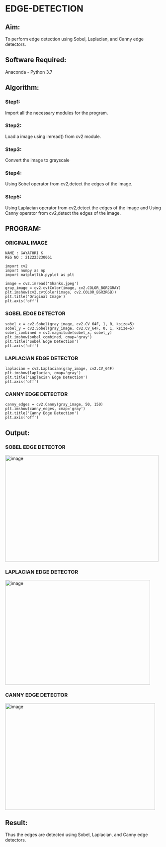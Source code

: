 # EDGE-DETECTION
## Aim:
To perform edge detection using Sobel, Laplacian, and Canny edge detectors.

## Software Required:
Anaconda - Python 3.7

## Algorithm:
### Step1:
Import all the necessary modules for the program.

### Step2:
Load a image using imread() from cv2 module.

### Step3:
Convert the image to grayscale

### Step4:
Using Sobel operator from cv2,detect the edges of the image.

### Step5:

Using Laplacian operator from cv2,detect the edges of the image and Using Canny operator from cv2,detect the edges of the image.

## PROGRAM:
### ORIGINAL IMAGE
```
NAME : GAYATHRI K
REG NO : 212223230061

import cv2
import numpy as np
import matplotlib.pyplot as plt

image = cv2.imread('Shanks.jpeg')
gray_image = cv2.cvtColor(image, cv2.COLOR_BGR2GRAY)
plt.imshow(cv2.cvtColor(image, cv2.COLOR_BGR2RGB))
plt.title('Original Image')
plt.axis('off')
```
### SOBEL EDGE DETECTOR
```
sobel_x = cv2.Sobel(gray_image, cv2.CV_64F, 1, 0, ksize=5) 
sobel_y = cv2.Sobel(gray_image, cv2.CV_64F, 0, 1, ksize=5)  
sobel_combined = cv2.magnitude(sobel_x, sobel_y)  
plt.imshow(sobel_combined, cmap='gray')
plt.title('Sobel Edge Detection')
plt.axis('off')
```
### LAPLACIAN EDGE DETECTOR
```
laplacian = cv2.Laplacian(gray_image, cv2.CV_64F)
plt.imshow(laplacian, cmap='gray')
plt.title('Laplacian Edge Detection')
plt.axis('off')
```
### CANNY EDGE DETECTOR
```
canny_edges = cv2.Canny(gray_image, 50, 150)
plt.imshow(canny_edges, cmap='gray')
plt.title('Canny Edge Detection')
plt.axis('off')  
```

## Output:
### SOBEL EDGE DETECTOR
<img width="493" height="342" alt="image" src="https://github.com/user-attachments/assets/333880eb-e033-452e-ae66-30e101106ce5" />


### LAPLACIAN EDGE DETECTOR
<img width="466" height="336" alt="image" src="https://github.com/user-attachments/assets/d36b6bc0-f4bc-4029-80f0-4424292fbb9d" />




### CANNY EDGE DETECTOR

<img width="482" height="342" alt="image" src="https://github.com/user-attachments/assets/839803d5-81d7-4cf3-a023-004fc66d711d" />

## Result:
Thus the edges are detected using Sobel, Laplacian, and Canny edge detectors.
